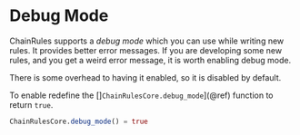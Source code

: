 # Debug Mode

ChainRules supports a *debug mode* which you can use while writing new rules.
It provides better error messages.
If you are developing some new rules, and you get a weird error message,
it is worth enabling debug mode.

There is some overhead to having it enabled, so it is disabled by default.

To enable redefine the []`ChainRulesCore.debug_mode`](@ref) function to return `true`.
```julia
ChainRulesCore.debug_mode() = true
```
